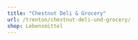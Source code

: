 ```yaml
---
title: "Chestnut Deli & Grocery"
url: /trenton/chestnut-deli-und-grocery/
shop: Lebensmittel
---
```

